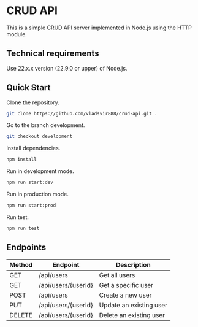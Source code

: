 # CRUD API

This is a simple CRUD API server implemented in Node.js using the HTTP module.

## Technical requirements

Use 22.x.x version (22.9.0 or upper) of Node.js.

## Quick Start

Clone the repository.

```bash
git clone https://github.com/vladsvir888/crud-api.git .
```

Go to the branch development.

```bash
git checkout development
```

Install dependencies.

```bash
npm install
```

Run in development mode.

```bash
npm run start:dev
```

Run in production mode.

```bash
npm run start:prod
```

Run test.

```bash
npm run test
```

## Endpoints

| Method | Endpoint            | Description             |
| ------ | ------------------- | ----------------------- |
| GET    | /api/users          | Get all users           |
| GET    | /api/users/{userId} | Get a specific user     |
| POST   | /api/users          | Create a new user       |
| PUT    | /api/users/{userId} | Update an existing user |
| DELETE | /api/users/{userId} | Delete an existing user |
